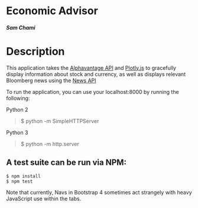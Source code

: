 # Economic Advisor
##### Sam Chami

# Description

This application takes the [Alphavantage API](https://www.alphavantage.co/) and [Plotly.js](https://plot.ly/) to gracefully display information about stock and currency, as well as displays relevant Bloomberg news using the [News API](https://newsapi.org)

To run the application, you can use your localhost:8000 by running the following:

Python 2
> $ python -m SimpleHTTPServer

Python 3
> $ python -m http.server

## A test suite can be run via NPM:
```
$ npm install
$ npm test
```

Note that currently, Navs in Bootstrap 4 sometimes act strangely with heavy JavaScript use within the tabs.

